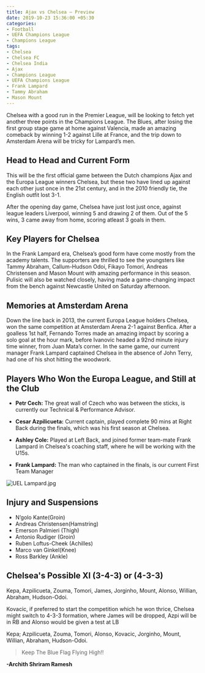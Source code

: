 ```yaml
---
title: Ajax vs Chelsea – Preview
date: 2019-10-23 15:36:00 +05:30
categories:
- Football
- UEFA Champions League
- Champions League
tags:
- Chelsea
- Chelsea FC
- Chelsea India
- Ajax
- Champions League
- UEFA Champions League
- Frank Lampard
- Tammy Abraham
- Mason Mount
---
```


Chelsea with a good run in the Premier League, will be looking to fetch yet another three points in the Champions League. The Blues, after losing the first group stage game at home against Valencia, made an amazing comeback by winning 1-2 against Lille at France, and the trip down to Amsterdam Arena will be tricky for Lampard’s men.

## Head to Head and Current Form

This will be the first official game between the Dutch champions Ajax and the Europa League winners Chelsea, but these two have lined up against each other just once in the 21st century, and in the 2010 friendly tie, the English outfit lost 3-1.

After the opening day game, Chelsea have just lost just once, against league leaders Liverpool, winning 5 and drawing 2 of them. Out of the 5 wins, 3 came away from home, scoring atleast 3 goals in them.

## Key Players for Chelsea

In the Frank Lampard era, Chelsea’s good form have come mostly from the academy talents. The supporters are thrilled to see the youngsters like Tammy Abraham, Callum-Hudson Odoi, Fikayo Tomori, Andreas Christensen and Mason Mount with amazing performance in this season. Pulisic will also be watched closely, having made a game-changing impact from the bench against Newcastle United on Saturday afternoon.

## Memories at Amsterdam Arena

Down the line back in 2013, the current Europa League holders Chelsea, won the same competition at Amsterdam Arena 2-1 against Benfica. After a goalless 1st half, Fernando Torres made an amazing impact by scoring a solo goal at the hour mark, before Ivanovic headed a 92nd minute injury time winner, from Juan Mata’s corner. In the same game, our current manager Frank Lampard captained Chelsea in the absence of John Terry, had one of his shot hitting the woodwork.

## Players Who Won the Europa League, and Still at the Club

* **Petr Cech:** The great wall of Czech who was between the sticks, is currently our Technical & Performance Advisor.

* **Cesar Azpilicueta:** Current captain, played complete 90 mins at Right Back during the finals, which was his first season at Chelsea.

* **Ashley Cole:** Played at Left Back, and joined former team-mate Frank Lampard in Chelsea's coaching staff, where he will be working with the U15s.

* **Frank Lampard:** The man who captained in the finals, is our current First Team Manager

![UEL Lampard.jpg](/uploads/UEL%20Lampard.jpg)

## Injury and Suspensions

* N’golo Kante(Groin)
* Andreas Christensen(Hamstring)
* Emerson Palmieri (Thigh)
* Antonio Rudiger (Groin)
* Ruben Loftus-Cheek (Achilles)
* Marco van Ginkel(Knee)
* Ross Barkley (Ankle)

## Chelsea's Possible XI (3-4-3) or (4-3-3)

Kepa, 
Azpilicueta, Zouma, Tomori, 
James, Jorginho, Mount, Alonso, 
Willian, Abraham, Hudson-Odoi.

Kovacic, if preferred to start the competition which he won thrice, Chelsea might switch to 4-3-3 formation, where James will be dropped, Azpi will be in RB and Alonso would be given a test at LB

Kepa; 
Azpilicueta, Zouma, Tomori, Alonso,
Kovacic, Jorginho, Mount,
Willian, Abraham, Hudson-Odoi.

> Keep The Blue Flag Flying High!!

**-Archith Shriram Ramesh**